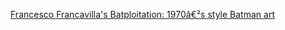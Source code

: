 ---
layout: post
wordpress_id: 1623
wordpress_url: http://noesbueno.com/archives/1623
date: '2013-07-01 15:36:17 -0500'
date_gmt: '2013-07-01 20:36:17 -0500'
body: |
  <p><a href="http://www.lostateminor.com/2013/07/01/francesco-francavillas-70s-batman-art/">Francesco Francavilla's Batploitation: 1970â€²s style Batman art</a></p>
---